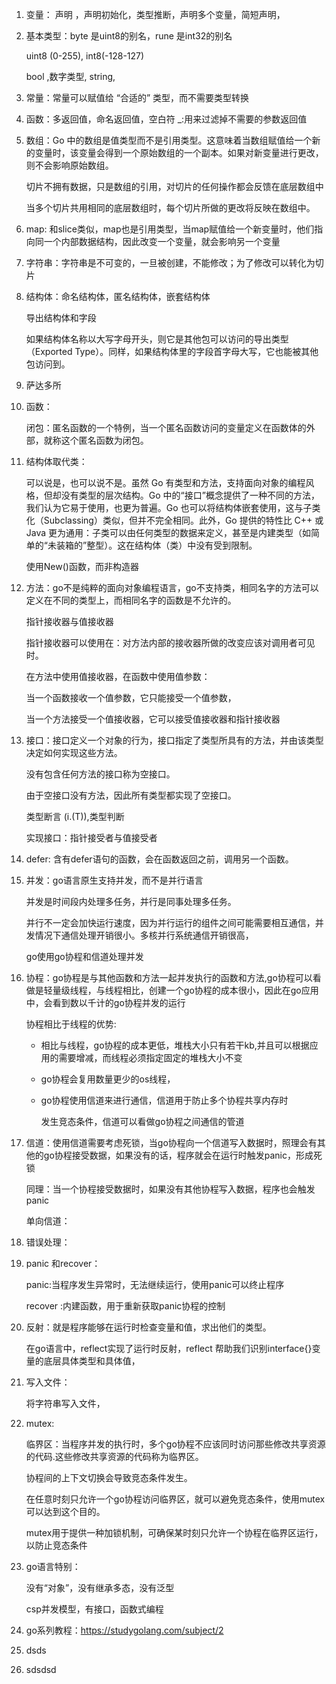 1. 变量： 声明 ，声明初始化，类型推断，声明多个变量，简短声明，

2. 基本类型：byte 是uint8的别名，rune 是int32的别名

   uint8 (0-255), int8(-128-127)

   bool ,数字类型, string,

3. 常量：常量可以赋值给 “合适的” 类型，而不需要类型转换

4. 函数：多返回值，命名返回值，空白符 _:用来过滤掉不需要的参数返回值

5. 数组：Go 中的数组是值类型而不是引用类型。这意味着当数组赋值给一个新的变量时，该变量会得到一个原始数组的一个副本。如果对新变量进行更改，则不会影响原始数组。

   切片不拥有数据，只是数组的引用，对切片的任何操作都会反馈在底层数组中

   当多个切片共用相同的底层数组时，每个切片所做的更改将反映在数组中。

6. map: 和slice类似，map也是引用类型，当map赋值给一个新变量时，他们指向同一个内部数据结构，因此改变一个变量，就会影响另一个变量

7. 字符串：字符串是不可变的，一旦被创建，不能修改；为了修改可以转化为切片

8. 结构体：命名结构体，匿名结构体，嵌套结构体

   导出结构体和字段

   如果结构体名称以大写字母开头，则它是其他包可以访问的导出类型（Exported Type）。同样，如果结构体里的字段首字母大写，它也能被其他包访问到。

9. 萨达多所

10. 函数：

    闭包：匿名函数的一个特例，当一个匿名函数访问的变量定义在函数体的外部，就称这个匿名函数为闭包。

11. 结构体取代类：

    可以说是，也可以说不是。虽然 Go 有类型和方法，支持面向对象的编程风格，但却没有类型的层次结构。Go 中的“接口”概念提供了一种不同的方法，我们认为它易于使用，也更为普遍。Go 也可以将结构体嵌套使用，这与子类化（Subclassing）类似，但并不完全相同。此外，Go 提供的特性比 C++ 或 Java 更为通用：子类可以由任何类型的数据来定义，甚至是内建类型（如简单的“未装箱的”整型）。这在结构体（类）中没有受到限制。

    使用New()函数，而非构造器

12. 方法：go不是纯粹的面向对象编程语言，go不支持类，相同名字的方法可以定义在不同的类型上，而相同名字的函数是不允许的。

    指针接收器与值接收器

    指针接收器可以使用在：对方法内部的接收器所做的改变应该对调用者可见时。

    在方法中使用值接收器，在函数中使用值参数：

    当一个函数接收一个值参数，它只能接受一个值参数，

    当一个方法接受一个值接收器，它可以接受值接收器和指针接收器

13. 接口：接口定义一个对象的行为，接口指定了类型所具有的方法，并由该类型决定如何实现这些方法。

    没有包含任何方法的接口称为空接口。

    由于空接口没有方法，因此所有类型都实现了空接口。

    类型断言 (i.(T)),类型判断

    实现接口：指针接受者与值接受者

14. defer: 含有defer语句的函数，会在函数返回之前，调用另一个函数。

15. 并发：go语言原生支持并发，而不是并行语言

    并发是时间段内处理多任务，并行是同事处理多任务。

    并行不一定会加快运行速度，因为并行运行的组件之间可能需要相互通信，并发情况下通信处理开销很小。多核并行系统通信开销很高，

    go使用go协程和信道处理并发

16. 协程：go协程是与其他函数和方法一起并发执行的函数和方法,go协程可以看做是轻量级线程，与线程相比，创建一个go协程的成本很小，因此在go应用中，会看到数以千计的go协程并发的运行

    协程相比于线程的优势:

    - 相比与线程，go协程的成本更低，堆栈大小只有若干kb,并且可以根据应用的需要增减，而线程必须指定固定的堆栈大小不变

    - go协程会复用数量更少的os线程，

    - go协程使用信道来进行通信，信道用于防止多个协程共享内存时

      发生竞态条件，信道可以看做go协程之间通信的管道

17. 信道：使用信道需要考虑死锁，当go协程向一个信道写入数据时，照理会有其他的go协程接受数据，如果没有的话，程序就会在运行时触发panic，形成死锁

    同理：当一个协程接受数据时，如果没有其他协程写入数据，程序也会触发panic

    单向信道：

18. 错误处理：

19. panic 和recover：

    panic:当程序发生异常时，无法继续运行，使用panic可以终止程序

    recover :内建函数，用于重新获取panic协程的控制

20. 反射：就是程序能够在运行时检查变量和值，求出他们的类型。

    在go语言中，reflect实现了运行时反射，reflect 帮助我们识别interface{}变量的底层具体类型和具体值，

21. 写入文件：

    将字符串写入文件，

22. mutex:

    临界区：当程序并发的执行时，多个go协程不应该同时访问那些修改共享资源的代码.这些修改共享资源的代码称为临界区。

    协程间的上下文切换会导致竞态条件发生。

    在任意时刻只允许一个go协程访问临界区，就可以避免竞态条件，使用mutex可以达到这个目的。

    mutex用于提供一种加锁机制，可确保某时刻只允许一个协程在临界区运行，以防止竞态条件

23. go语言特别：

    没有“对象”，没有继承多态，没有泛型

    csp并发模型，有接口，函数式编程

24. go系列教程：https://studygolang.com/subject/2

25. dsds 

26. sdsdsd

